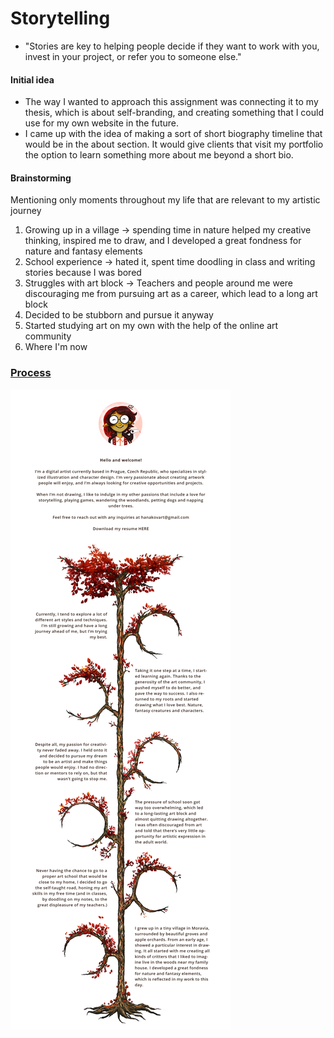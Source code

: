 # Storytelling
* "Stories are key to helping people decide if they want to work with you, invest in your project, or refer you to someone else."

#### Initial idea
* The way I wanted to approach this assignment was connecting it to my thesis, which is about self-branding, and creating something that I could use for my own website in the future.
* I came up with the idea of making a sort of short biography timeline that would be in the about section. It would give clients that visit my portfolio the option to learn something more about me beyond a short bio.

#### Brainstorming
Mentioning only moments throughout my life that are relevant to my artistic journey
1. Growing up in a village -> spending time in nature helped my creative thinking, inspired me to draw, and I developed a great fondness for nature and fantasy elements
2. School experience -> hated it, spent time doodling in class and writing stories because I was bored
3. Struggles with art block -> Teachers and people around me were discouraging me from pursuing art as a career, which lead to a long art block
4. Decided to be stubborn and pursue it anyway
5. Started studying art on my own with the help of the online art community
6. Where I'm now 

### [Process](Presentation.pdf)

![Timeline](Timeline.png)
